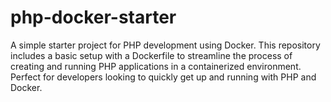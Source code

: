 # php-docker-starter
A simple starter project for PHP development using Docker. This repository includes a basic setup with a Dockerfile to streamline the process of creating and running PHP applications in a containerized environment. Perfect for developers looking to quickly get up and running with PHP and Docker.
